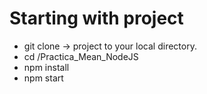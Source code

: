 # Starting with project

  * git clone -> project to your local directory.
  * cd /Practica_Mean_NodeJS
  * npm install
  * npm start
